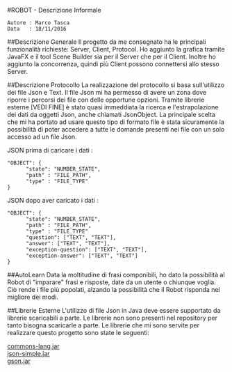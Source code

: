 #ROBOT - Descrizione Informale
```
Autore : Marco Tasca
Data   : 18/11/2016
```
##Descrizione Generale
Il progetto da me consegnato ha le principali funzionalità richieste: Server, Client, Protocol. Ho aggiunto la grafica tramite JavaFX e
il tool Scene Builder sia per il Server che per il Client. Inoltre ho aggiunto la concorrenza, quindi più Client possono connettersi allo 
stesso Server.

##Descrizione Protocollo
La realizzazione del protocollo si basa sull'utilizzo dei file Json e Text. Il file Json mi ha permesso di avere un zona dove riporre i
percorsi dei file con delle opportune opzioni. Tramite librerie esterne [VEDI FINE] è stato quasi immeddiata la ricerca e l'estrapolazione
dei dati da oggetti Json, anche chiamati JsonObject. La principale scelta che mi ha portato ad usare questo tipo di formato file è stata 
sicuramente la possibilità di poter accedere a tutte le domande presenti nei file con un solo accesso ad un file Json.

JSON prima di caricare i dati :
```
"OBJECT": {
      "state": "NUMBER_STATE",
      "path" : "FILE_PATH",
      "type" : "FILE_TYPE"
}
```

JSON dopo aver caricato i dati :
```
"OBJECT": {
      "state": "NUMBER_STATE",
      "path" : "FILE_PATH",
      "type" : "FILE_TYPE"
      "question": ["TEXT", "TEXT"],
      "answer": ["TEXT", "TEXT"],
      "exception-question": ["TEXT", "TEXT"],
      "exception-answer": ["TEXT", "TEXT"]
}
```

##AutoLearn
Data la moltitudine di frasi componibili, ho dato la possibilità al Robot di "imparare" frasi e risposte, date da un utente o chiunque
voglia. Ciò rende i file più popolati, alzando la possibilità che il Robot risponda nel migliore dei modi.

##Librerie Esterne
L'utilizzo di file Json in Java deve essere supportato da librerie scaricabili a parte. Le librerie non sono presenti nel repository per tanto bisogna scaricarle a parte. Le librerie che mi sono servite per realizzare questo progetto sono state le seguenti:

[commons-lang.jar](https://drive.google.com/open?id=0Bxy2O-D-aRs9YVkyVV9JeG5Rbnc) <br>
[json-simple.jar](https://drive.google.com/open?id=0Bxy2O-D-aRs9T1Vla2x6UHhydFU) <br>
[gson.jar](https://drive.google.com/open?id=0Bxy2O-D-aRs9ZGV2WXZZRFAzR28)

